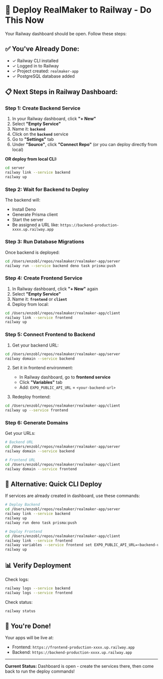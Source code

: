 # 🚀 Deploy RealMaker to Railway - Do This Now

Your Railway dashboard should be open. Follow these steps:

## ✅ You've Already Done:
- ✓ Railway CLI installed
- ✓ Logged in to Railway
- ✓ Project created: `realmaker-app`
- ✓ PostgreSQL database added

## 📋 Next Steps in Railway Dashboard:

### Step 1: Create Backend Service

1. In your Railway dashboard, click **"+ New"**
2. Select **"Empty Service"**
3. Name it: **`backend`**
4. Click on the **`backend`** service
5. Go to **"Settings"** tab
6. Under **"Source"**, click **"Connect Repo"** (or you can deploy directly from local)

**OR deploy from local CLI:**
```bash
cd server
railway link --service backend
railway up
```

### Step 2: Wait for Backend to Deploy

The backend will:
- Install Deno
- Generate Prisma client
- Start the server
- Be assigned a URL like: `https://backend-production-xxxx.up.railway.app`

### Step 3: Run Database Migrations

Once backend is deployed:
```bash
cd /Users/enzobl/repos/realmaker/realmaker-app/server
railway run --service backend deno task prisma:push
```

### Step 4: Create Frontend Service

1. In Railway dashboard, click **"+ New"** again
2. Select **"Empty Service"**
3. Name it: **`frontend`** or **`client`**
4. Deploy from local:

```bash
cd /Users/enzobl/repos/realmaker/realmaker-app/client
railway link --service frontend
railway up
```

### Step 5: Connect Frontend to Backend

1. Get your backend URL:
```bash
cd /Users/enzobl/repos/realmaker/realmaker-app/server
railway domain --service backend
```

2. Set it in frontend environment:
   - In Railway dashboard, go to **frontend service**
   - Click **"Variables"** tab
   - Add: `EXPO_PUBLIC_API_URL` = `<your-backend-url>`

3. Redeploy frontend:
```bash
cd /Users/enzobl/repos/realmaker/realmaker-app/client
railway up --service frontend
```

### Step 6: Generate Domains

Get your URLs:
```bash
# Backend URL
cd /Users/enzobl/repos/realmaker/realmaker-app/server
railway domain --service backend

# Frontend URL
cd /Users/enzobl/repos/realmaker/realmaker-app/client
railway domain --service frontend
```

## 🎯 Alternative: Quick CLI Deploy

If services are already created in dashboard, use these commands:

```bash
# Deploy Backend
cd /Users/enzobl/repos/realmaker/realmaker-app/server
railway link --service backend
railway up
railway run deno task prisma:push

# Deploy Frontend
cd /Users/enzobl/repos/realmaker/realmaker-app/client
railway link --service frontend
railway variables --service frontend set EXPO_PUBLIC_API_URL=<backend-url>
railway up
```

## 📊 Verify Deployment

Check logs:
```bash
railway logs --service backend
railway logs --service frontend
```

Check status:
```bash
railway status
```

## 🎉 You're Done!

Your apps will be live at:
- Frontend: `https://frontend-production-xxxx.up.railway.app`
- Backend: `https://backend-production-xxxx.up.railway.app`

---

**Current Status:** Dashboard is open - create the services there, then come back to run the deploy commands!
